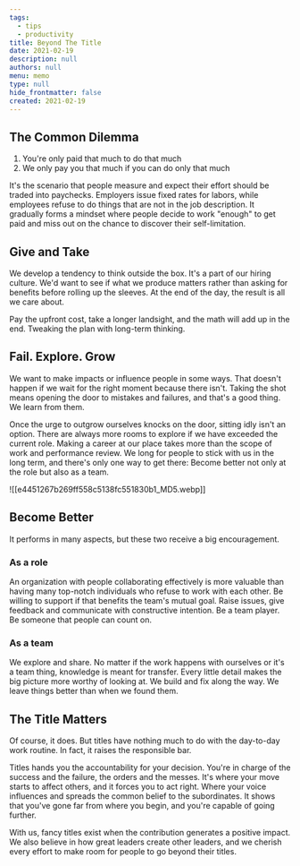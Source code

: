 ```yaml
---
tags: 
  - tips
  - productivity
title: Beyond The Title
date: 2021-02-19
description: null
authors: null
menu: memo
type: null
hide_frontmatter: false
created: 2021-02-19
---
```


## The Common Dilemma
1. You're only paid that much to do that much
1. We only pay you that much if you can do only that much

It's the scenario that people measure and expect their effort should be traded into paychecks. Employers issue fixed rates for labors, while employees refuse to do things that are not in the job description. It gradually forms a mindset where people decide to work "enough" to get paid and miss out on the chance to discover their self-limitation.

## Give and Take
We develop a tendency to think outside the box. It's a part of our hiring culture. We'd want to see if what we produce matters rather than asking for benefits before rolling up the sleeves. At the end of the day, the result is all we care about.

Pay the upfront cost, take a longer landsight, and the math will add up in the end. Tweaking the plan with long-term thinking.

## Fail. Explore. Grow
We want to make impacts or influence people in some ways. That doesn't happen if we wait for the right moment because there isn't. Taking the shot means opening the door to mistakes and failures, and that's a good thing. We learn from them.

Once the urge to outgrow ourselves knocks on the door, sitting idly isn't an option. There are always more rooms to explore if we have exceeded the current role. Making a career at our place takes more than the scope of work and performance review. We long for people to stick with us in the long term, and there's only one way to get there: Become better not only at the role but also as a team.

![[e4451267b269ff558c5138fc551830b1_MD5.webp]]

## Become Better
It performs in many aspects, but these two receive a big encouragement.

### As a role
An organization with people collaborating effectively is more valuable than having many top-notch individuals who refuse to work with each other. Be willing to support if that benefits the team's mutual goal. Raise issues, give feedback and communicate with constructive intention. Be a team player. Be someone that people can count on.

### As a team
We explore and share. No matter if the work happens with ourselves or it's a team thing, knowledge is meant for transfer. Every little detail makes the big picture more worthy of looking at. We build and fix along the way. We leave things better than when we found them.

## The Title Matters
Of course, it does. But titles have nothing much to do with the day-to-day work routine. In fact, it raises the responsible bar. 

Titles hands you the accountability for your decision. You're in charge of the success and the failure, the orders and the messes. It's where your move starts to affect others, and it forces you to act right. Where your voice influences and spreads the common belief to the subordinates. It shows that you've gone far from where you begin, and you're capable of going further.

With us, fancy titles exist when the contribution generates a positive impact. We also believe in how great leaders create other leaders, and we cherish every effort to make room for people to go beyond their titles.

